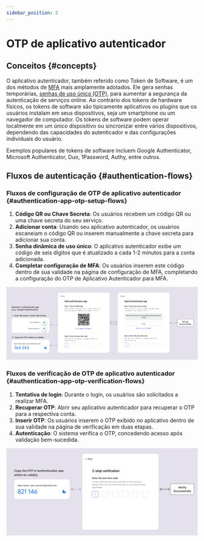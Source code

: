 ```yaml
---
sidebar_position: 2
---
```


# OTP de aplicativo autenticador

## Conceitos {#concepts}

O aplicativo autenticador, também referido como Token de Software, é um dos métodos de [MFA](https://auth.wiki/mfa) mais amplamente adotados. Ele gera senhas temporárias, [senhas de uso único (OTP)](https://auth.wiki/otp), para aumentar a segurança da autenticação de serviços online. Ao contrário dos tokens de hardware físicos, os tokens de software são tipicamente aplicativos ou plugins que os usuários instalam em seus dispositivos, seja um smartphone ou um navegador de computador. Os tokens de software podem operar localmente em um único dispositivo ou sincronizar entre vários dispositivos, dependendo das capacidades do autenticador e das configurações individuais do usuário.

Exemplos populares de tokens de software incluem Google Authenticator, Microsoft Authenticator, Duo, 1Password, Authy, entre outros.

## Fluxos de autenticação {#authentication-flows}

### Fluxos de configuração de OTP de aplicativo autenticador {#authentication-app-otp-setup-flows}

1. **Código QR ou Chave Secreta**: Os usuários recebem um código QR ou uma chave secreta do seu serviço.
2. **Adicionar conta**: Usando seu aplicativo autenticador, os usuários escaneiam o código QR ou inserem manualmente a chave secreta para adicionar sua conta.
3. **Senha dinâmica de uso único**: O aplicativo autenticador exibe um código de seis dígitos que é atualizado a cada 1-2 minutos para a conta adicionada.
4. **Completar configuração de MFA**: Os usuários inserem este código dentro de sua validade na página de configuração de MFA, completando a configuração do OTP de Aplicativo Autenticador para MFA.

![Fluxo de configuração de OTP](./assets/otp-set-up-flow.png)

### Fluxos de verificação de OTP de aplicativo autenticador {#authentication-app-otp-verification-flows}

1. **Tentativa de login**: Durante o login, os usuários são solicitados a realizar MFA.
2. **Recuperar OTP**: Abrir seu aplicativo autenticador para recuperar o OTP para a respectiva conta.
3. **Inserir OTP**: Os usuários inserem o OTP exibido no aplicativo dentro de sua validade na página de verificação em duas etapas.
4. **Autenticação**: O sistema verifica o OTP, concedendo acesso após validação bem-sucedida.

![Fluxo de verificação de OTP](./assets/otp-verification-flow.png)
